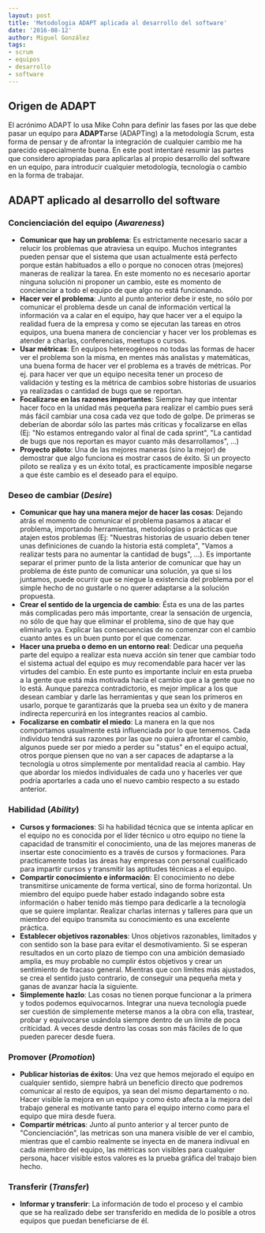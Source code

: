 ```yaml
---
layout: post
title: 'Metodologia ADAPT aplicada al desarrollo del software'
date: '2016-08-12'
author: Miguel González
tags:
- scrum
- equipos
- desarrollo
- software
---
```


Origen de ADAPT
----

El acrónimo ADAPT lo usa Mike Cohn para definir las fases por las que debe pasar un equipo
para **ADAPT**arse (ADAPTing) a la metodología Scrum, esta forma de pensar y de afrontar
la integración de cualquier cambio me ha parecido especialmente buena. En este post intentaré
resumir las partes que considero apropiadas para aplicarlas al propio desarrollo del software
en un equipo, para introducir cualquier metodología, tecnología o cambio en la forma de trabajar.

ADAPT aplicado al desarrollo del software
----

### Concienciación del equipo (*Awareness*)

- **Comunicar que hay un problema**: Es estrictamente necesario sacar a relucir los problemas que atraviesa un equipo. 
Muchos integrantes pueden pensar que el sistema que usan actualmente está perfecto porque están habituados a ello o 
porque no conocen otras (mejores) maneras de realizar la tarea. En este momento no es necesario aportar ninguna solución
ni proponer un cambio, este es momento de concienciar a todo el equipo de que algo no está funcionando.
- **Hacer ver el problema**: Junto al punto anterior debe ir este, no sólo por comunicar el problema desde un canal de
información vertical la información va a calar en el equipo, hay que hacer ver a el equipo la realidad fuera de la empresa
y como se ejecutan las tareas en otros equipos, una buena manera de concienciar y hacer ver los problemas es atender a 
charlas, conferencias, meetups o cursos.
- **Usar métricas**: En equipos hetereogéneos no todas las formas de hacer ver el problema son la misma, en mentes más
analistas y matemáticas, una buena forma de hacer ver el problema es a través de métricas. Por ej. para hacer ver que
un equipo necesita tener un proceso de validación y testing es la métrica de cambios sobre historias de usuarios ya
realizadas o cantidad de bugs que se reportan.
- **Focalizarse en las razones importantes**: Siempre hay que intentar hacer foco en la unidad más pequeña para realizar
el cambio pues será más fácil cambiar una cosa cada vez que todo de golpe. De primeras se deberían de abordar sólo
las partes más criticas y focalizarse en ellas (Ej: "No estamos entregando valor al final de cada sprint", "La 
cantidad de bugs que nos reportan es mayor cuanto más desarrollamos", ...)
- **Proyecto piloto**: Una de las mejores maneras (sino la mejor) de demostrar que algo funciona es mostrar casos
de éxito. Si un proyecto piloto se realiza y es un éxito total, es practicamente imposible negarse a que éste cambio
es el deseado para el equipo.

### Deseo de cambiar (*Desire*)

- **Comunicar que hay una manera mejor de hacer las cosas**: Dejando atrás el momento de comunicar el problema pasamos
 a atacar el problema, importando herramientas, metodologías o prácticas que atajen estos problemas (Ej: "Nuestras
 historias de usuario deben tener unas definiciones de cuando la historia está completa", "Vamos a realizar tests
 para no aumentar la cantidad de bugs", ...). Es importante separar el primer punto de la lista anterior de comunicar
 que hay un problema de éste punto de comunicar una solución, ya que si los juntamos, puede ocurrir que se niegue la
 existencia del problema por el simple hecho de no gustarle o no querer adaptarse a la solución propuesta.
- **Crear el sentido de la urgencia de cambio**: Ésta es una de las partes más complicadas pero más importante, crear
la sensación de urgencia, no sólo de que hay que eliminar el problema, sino de que hay que eliminarlo ya. Explicar
las consecuencias de no comenzar con el cambio cuanto antes es un buen punto por el que comenzar.
- **Hacer una prueba o demo en un entorno real**: Dedicar una pequeña parte del equipo a realizar esta nueva acción
sin tener que cambiar todo el sistema actual del equipo es muy recomendable para hacer ver las virtudes del cambio. En
este punto es importante incluir en esta prueba a la gente que está más motivada hacía el cambio que a la gente que no
lo está. Aunque parezca contradictorio, es mejor implicar a los que desean cambiar y darle las herramientas y que sean
los primeros en usarlo, porque te garantizarás que la prueba sea un éxito y de manera indirecta repercurirá en los
integrantes reacios al cambio.
- **Focalizarse en combatir el miedo**: La manera en la que nos comportamos usualmente está influenciada por lo que
tememos. Cada individuo tendrá sus razones por las que no quiera afrontar el cambio, algunos puede ser por miedo a 
perder su "status" en el equipo actual, otros porque piensen que no van a ser capaces de adaptarse a la tecnología u
otros simplemente por mentalidad reacia al cambio. Hay que abordar los miedos individuales de cada uno y hacerles ver
que podría aportarles a cada uno el nuevo cambio respecto a su estado anterior.

### Habilidad (*Ability*)

- **Cursos y formaciones**: Si ha habilidad técnica que se intenta aplicar en el equipo no es conocida por el líder
técnico u otro equipo no tiene la capacidad de transmitir el conocimiento, una de las mejores maneras de insertar
este conocimiento es a través de cursos y formaciones. Para practicamente todas las áreas hay empresas con personal
cualificado para impartir cursos y transmitir las aptitudes técnicas a el equipo.
- **Compartir conocimiento e información**: El conocimiento no debe transmitirse unicamente de forma vertical, sino
de forma horizontal. Un miembro del equipo puede haber estado indagando sobre esta información o haber tenido más
tiempo para dedicarle a la tecnología que se quiere implantar. Realizar charlas internas y talleres para que un miembro
del equipo transmita su conocimiento es una excelente práctica.
- **Establecer objetivos razonables**: Unos objetivos razonables, limitados y con sentido son la base para evitar el
desmotivamiento. Si se esperan resultados en un corto plazo de tiempo con una ambición demasiado amplia, es muy probable
no cumplir éstos objetivos y crear un sentimiento de fracaso general. Mientras que con límites más ajustados, se crea el
sentido justo contrario, de conseguir una pequeña meta y ganas de avanzar hacía la siguiente.
- **Simplemente hazlo**: Las cosas no tienen porque funcionar a la primera y todos podemos equivocarnos. Integrar
una nueva tecnología puede ser cuestión de simplemente meterse manos a la obra con ella, trastear, probar y equivocarse
usándola siempre dentro de un límite de poca criticidad. A veces desde dentro las cosas son más fáciles de lo que 
pueden parecer desde fuera.

### Promover (*Promotion*)

- **Publicar historias de éxitos**: Una vez que hemos mejorado el equipo en cualquier sentido, siempre habrá un beneficio
directo que podremos comunicar al resto de equipos, ya sean del mismo departamento o no. Hacer visible la mejora 
en un equipo y como ésto afecta a la mejora del trabajo general es motivante tanto para el equipo interno como para el
equipo que mira desde fuera.
- **Compartir métricas**: Junto al punto anterior y al tercer punto de "Concienciación", las metricas son una manera
visible de ver el cambio, mientras que el cambio realmente se inyecta en de manera indivual en cada miembro del equipo,
las métricas son visibles para cualquier persona, hacer visible estos valores es la prueba gráfica del trabajo bien 
hecho.

### Transferir (*Transfer*)

- **Informar y transferir**: La información de todo el proceso y el cambio que se ha realizado debe ser transferido en
medida de lo posible a otros equipos que puedan beneficiarse de él.
